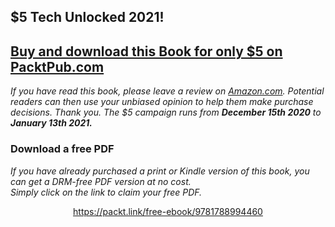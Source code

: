 ## $5 Tech Unlocked 2021!
[Buy and download this Book for only $5 on PacktPub.com](https://www.packtpub.com/product/hands-on-design-patterns-with-react-native/9781788994460)
-----
*If you have read this book, please leave a review on [Amazon.com](https://www.amazon.com/gp/product/1788994469).     Potential readers can then use your unbiased opinion to help them make purchase decisions. Thank you. The $5 campaign         runs from __December 15th 2020__ to __January 13th 2021.__*

### Download a free PDF

 <i>If you have already purchased a print or Kindle version of this book, you can get a DRM-free PDF version at no cost.<br>Simply click on the link to claim your free PDF.</i>
<p align="center"> <a href="https://packt.link/free-ebook/9781788994460">https://packt.link/free-ebook/9781788994460 </a> </p>